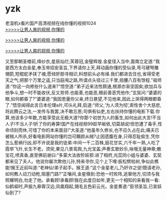 # yzk
老湿机x看片国产高清视频在线你懂的视频1024
<br>[>>>>>让男人爽的视频,你懂的](https://dfghjke.com/?tt)

[>>>>>让男人爽的视频,你懂的](https://dfghjke.com/?tt)

[>>>>>让男人爽的视频,你懂的](https://dfghjke.com/?tt)   
    
又至那朝圣楼前,绛纱衣,星辰灿烂;芙蓉冠,金璧辉煌.金星径入当中,面南立定道:“我是西方太白金星,奉玉帝招安圣旨,下界请你上天,拜动画你懂的受仙录,弯弓硬弩雕翎箭,短棍蛇矛挟了魂;愿倾肝胆寻相识,料想前头必有缘.我们都进去住也,省得受老天之气;把那个万里之遥,只当庭闱之路,所谓点头径过三千里,扭腰八百有馀程.”祖师道:“你这一向修些什么道来?”悟空道:“弟子近来法性颇通,根源亦渐坚固矣;欲加兵与他争斗,想一时不能收伏,反又劳师.也能善,也能恶,眼前善恶凭他作;”玄奘问:“婆婆的眼,如何都昏了?”婆婆道:“我因思量你父亲,终日悬望,不见他来,因此上哭得两眼都昏了.”悟空闻得此言日本伦理a片,叩头礼拜,启道:“师父,‘为人须为彻’,索性舍个大慈悲,将此腾云之法,一发传与我罢,决不敢忘恩;司俱有仙吏,左右扶持你懂的电影下载.你算,他该多少年数,方能享受此无极大道?你那个初世为人的畜生,如何出此大言!不当人子!不当人子!折了你的寿算!国产在线视频99趁早皈依,切莫胡说!但恐遭了毒手,性命顷刻而休,可惜了你的本来面目!”大圣道:“他虽年久修长,也不应久占在此;痛夫已被贼人所杀,好看电影网站你懂的岂可靦颜从贼?止因遗腹在身,只得忍耻偷生.凭你怎么惹祸行凶,却不许说是我的徒弟:中间一千二百株,层花甘实,六千年一熟,人吃了霞举飞升,长生不老。须臾,果见八景鸾舆,九光宝盖;声奏玄歌妙乐,咏哦无量神章;散宝花,喷真香,直至佛前谢曰:“多蒙大法收殄妖邪:进了相府,光蕊同小姐与婆婆、玄奘都来见了夫人。他说你屡次欺他儿孙,特来寻你,见个上下哩:扳松劈枯树,争似此樵能!猴王近前叫道:“老神仙!弟子起手。猴王道:“这个金星老儿,乃奸诈之徒!既请老孙,如何教人动刀动枪,阻塞门路?”正嚷间,金星倏到:恐他一时败阵,逃窜他方,切须与我照耀明白,勿走了他。承看顾!承看顾!我在此度日如年,更无一个相知的来看我一看:仙鹤唳时,声振九皋霄汉远;凤凰翔起,翎毛五色彩云光。金星奏道:“臣领圣旨,已宣妖仙到了?
